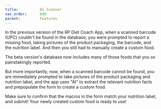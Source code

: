 ```yaml
---
title:          AI Scanner
nav_order:      600
parent:         Features
---
```


In the previous version of the RP Diet Coach App, when a scanned barcode (UPC) couldn't be found in the database, you were prompted to report a missing food, taking pictures of the product packaging, the barcode, and the nutrition label. And then you still had to manually create a custom food.

The beta version's database now includes many of those foods that you so painstakingly reported.

But more importantly, now, when a scanned barcode cannot be found, you are immediately prompted to take pictures of the product packaging and nutrition label, and the app uses "AI" to extract the relevant nutrition facts and prepopulate the form to create a custom food.

Make sure to confirm that the macros in the form match your nutrition label, and submit! Your newly created custom food is ready to use!
